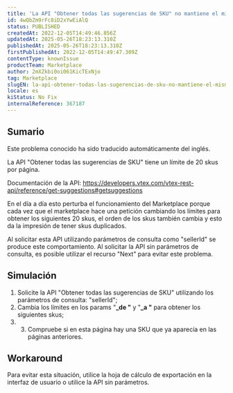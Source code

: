 ```yaml
---
title: 'La API "Obtener todas las sugerencias de SKU" no mantiene el mismo orden de SKU al cambiar los límites.'
id: 4wQbZm9rFc8iD2xYwEiAlQ
status: PUBLISHED
createdAt: 2022-12-05T14:49:46.856Z
updatedAt: 2025-05-26T18:23:13.310Z
publishedAt: 2025-05-26T18:23:13.310Z
firstPublishedAt: 2022-12-05T14:49:47.309Z
contentType: knownIssue
productTeam: Marketplace
author: 2mXZkbi0oi061KicTExNjo
tag: Marketplace
slugEN: la-api-obtener-todas-las-sugerencias-de-sku-no-mantiene-el-mismo-orden-de-sku-al-cambiar-los-limites
locale: es
kiStatus: No Fix
internalReference: 367187
---
```


## Sumario

<div class="alert alert-info">
  <p>Este problema conocido ha sido traducido automáticamente del inglés.</p>
</div>



La API "Obtener todas las sugerencias de SKU" tiene un límite de 20 skus por página.

Documentación de la API: https://developers.vtex.com/vtex-rest-api/reference/get-suggestions#getsuggestions

En el día a día esto perturba el funcionamiento del Marketplace porque cada vez que el marketplace hace una petición cambiando los límites para obtener los siguientes 20 skus, el orden de los skus también cambia y esto da la impresión de tener skus duplicados.

Al solicitar esta API utilizando parámetros de consulta como "sellerId" se produce este comportamiento. Al solicitar la API sin parámetros de consulta, es posible utilizar el recurso "Next" para evitar este problema.



###

## Simulación



1. Solicite la API "Obtener todas las sugerencias de SKU" utilizando los parámetros de consulta: "sellerId";
2. Cambia los límites en los params "**_de "** y "**_a "** para obtener los siguientes skus;
3. 3. Compruebe si en esta página hay una SKU que ya aparecía en las páginas anteriores.





## Workaround



Para evitar esta situación, utilice la hoja de cálculo de exportación en la interfaz de usuario o utilice la API sin parámetros.

